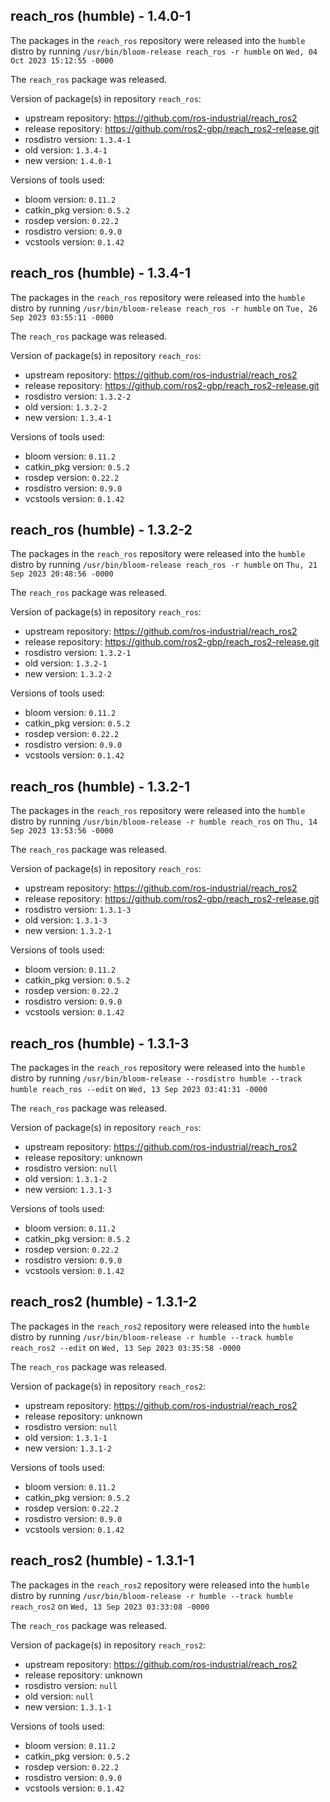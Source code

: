 ## reach_ros (humble) - 1.4.0-1

The packages in the `reach_ros` repository were released into the `humble` distro by running `/usr/bin/bloom-release reach_ros -r humble` on `Wed, 04 Oct 2023 15:12:55 -0000`

The `reach_ros` package was released.

Version of package(s) in repository `reach_ros`:

- upstream repository: https://github.com/ros-industrial/reach_ros2
- release repository: https://github.com/ros2-gbp/reach_ros2-release.git
- rosdistro version: `1.3.4-1`
- old version: `1.3.4-1`
- new version: `1.4.0-1`

Versions of tools used:

- bloom version: `0.11.2`
- catkin_pkg version: `0.5.2`
- rosdep version: `0.22.2`
- rosdistro version: `0.9.0`
- vcstools version: `0.1.42`


## reach_ros (humble) - 1.3.4-1

The packages in the `reach_ros` repository were released into the `humble` distro by running `/usr/bin/bloom-release reach_ros -r humble` on `Tue, 26 Sep 2023 03:55:11 -0000`

The `reach_ros` package was released.

Version of package(s) in repository `reach_ros`:

- upstream repository: https://github.com/ros-industrial/reach_ros2
- release repository: https://github.com/ros2-gbp/reach_ros2-release.git
- rosdistro version: `1.3.2-2`
- old version: `1.3.2-2`
- new version: `1.3.4-1`

Versions of tools used:

- bloom version: `0.11.2`
- catkin_pkg version: `0.5.2`
- rosdep version: `0.22.2`
- rosdistro version: `0.9.0`
- vcstools version: `0.1.42`


## reach_ros (humble) - 1.3.2-2

The packages in the `reach_ros` repository were released into the `humble` distro by running `/usr/bin/bloom-release reach_ros -r humble` on `Thu, 21 Sep 2023 20:48:56 -0000`

The `reach_ros` package was released.

Version of package(s) in repository `reach_ros`:

- upstream repository: https://github.com/ros-industrial/reach_ros2
- release repository: https://github.com/ros2-gbp/reach_ros2-release.git
- rosdistro version: `1.3.2-1`
- old version: `1.3.2-1`
- new version: `1.3.2-2`

Versions of tools used:

- bloom version: `0.11.2`
- catkin_pkg version: `0.5.2`
- rosdep version: `0.22.2`
- rosdistro version: `0.9.0`
- vcstools version: `0.1.42`


## reach_ros (humble) - 1.3.2-1

The packages in the `reach_ros` repository were released into the `humble` distro by running `/usr/bin/bloom-release -r humble reach_ros` on `Thu, 14 Sep 2023 13:53:56 -0000`

The `reach_ros` package was released.

Version of package(s) in repository `reach_ros`:

- upstream repository: https://github.com/ros-industrial/reach_ros2
- release repository: https://github.com/ros2-gbp/reach_ros2-release.git
- rosdistro version: `1.3.1-3`
- old version: `1.3.1-3`
- new version: `1.3.2-1`

Versions of tools used:

- bloom version: `0.11.2`
- catkin_pkg version: `0.5.2`
- rosdep version: `0.22.2`
- rosdistro version: `0.9.0`
- vcstools version: `0.1.42`


## reach_ros (humble) - 1.3.1-3

The packages in the `reach_ros` repository were released into the `humble` distro by running `/usr/bin/bloom-release --rosdistro humble --track humble reach_ros --edit` on `Wed, 13 Sep 2023 03:41:31 -0000`

The `reach_ros` package was released.

Version of package(s) in repository `reach_ros`:

- upstream repository: https://github.com/ros-industrial/reach_ros2
- release repository: unknown
- rosdistro version: `null`
- old version: `1.3.1-2`
- new version: `1.3.1-3`

Versions of tools used:

- bloom version: `0.11.2`
- catkin_pkg version: `0.5.2`
- rosdep version: `0.22.2`
- rosdistro version: `0.9.0`
- vcstools version: `0.1.42`


## reach_ros2 (humble) - 1.3.1-2

The packages in the `reach_ros2` repository were released into the `humble` distro by running `/usr/bin/bloom-release -r humble --track humble reach_ros2 --edit` on `Wed, 13 Sep 2023 03:35:58 -0000`

The `reach_ros` package was released.

Version of package(s) in repository `reach_ros2`:

- upstream repository: https://github.com/ros-industrial/reach_ros2
- release repository: unknown
- rosdistro version: `null`
- old version: `1.3.1-1`
- new version: `1.3.1-2`

Versions of tools used:

- bloom version: `0.11.2`
- catkin_pkg version: `0.5.2`
- rosdep version: `0.22.2`
- rosdistro version: `0.9.0`
- vcstools version: `0.1.42`


## reach_ros2 (humble) - 1.3.1-1

The packages in the `reach_ros2` repository were released into the `humble` distro by running `/usr/bin/bloom-release -r humble --track humble reach_ros2` on `Wed, 13 Sep 2023 03:33:08 -0000`

The `reach_ros` package was released.

Version of package(s) in repository `reach_ros2`:

- upstream repository: https://github.com/ros-industrial/reach_ros2
- release repository: unknown
- rosdistro version: `null`
- old version: `null`
- new version: `1.3.1-1`

Versions of tools used:

- bloom version: `0.11.2`
- catkin_pkg version: `0.5.2`
- rosdep version: `0.22.2`
- rosdistro version: `0.9.0`
- vcstools version: `0.1.42`


